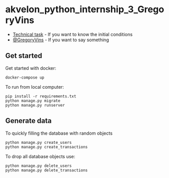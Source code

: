 # akvelon_python_internship_3_GregoryVins

- [Technical task](https://docs.google.com/document/d/1rQhDZzebDDJ6c-__P8LkUH0HvwT0qCXyDUbqks7DJlg/edit?usp=sharing) - If you want to know the initial conditions
- [@GregoryVins](https://t.me/GregoryVins) - If you want to say something


Get started
-----------
Get started with docker:
```
docker-compose up
```

To run from local computer:
```
pip install -r requirements.txt
python manage.py migrate
python manage.py runserver
```

Generate data
-------------
To quickly filling the database with random objects
```
python manage.py create_users
python manage.py create_transactions
```
To drop all database objects use:
```
python manage.py delete_users
python manage.py delete_transactions
```